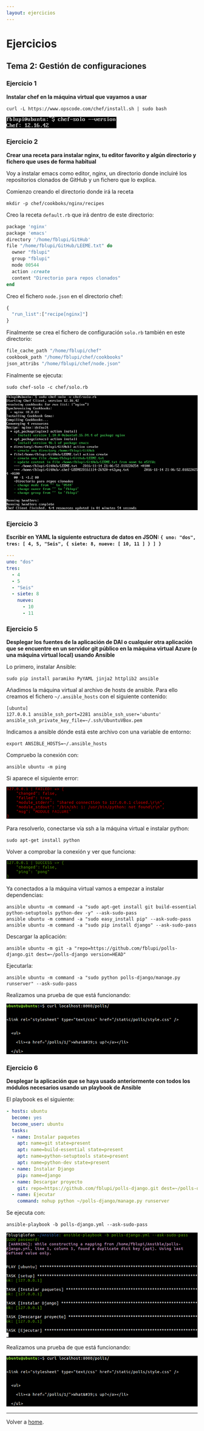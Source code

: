 ```yaml
---
layout: ejercicios
---
```


# Ejercicios

## Tema 2: Gestión de configuraciones

### Ejercicio 1

**Instalar chef en la máquina virtual que vayamos a usar**

```
curl -L https://www.opscode.com/chef/install.sh | sudo bash
```

![Chef Installation](images/chef-installation.png "chef-installation")

### Ejercicio 2

**Crear una receta para instalar nginx, tu editor favorito y algún directorio y fichero que uses de forma habitual**

Voy a instalar emacs como editor, nginx, un directorio donde incluiré los repositorios clonados de GitHub y un fichero que lo explica.

Comienzo creando el directorio donde irá la receta

```
mkdir -p chef/cookboks/nginx/recipes
```

Creo la receta `default.rb` que irá dentro de este directorio:

```rb
package 'nginx'
package 'emacs'
directory '/home/fblupi/GitHub'
file "/home/fblupi/GitHub/LEEME.txt" do
  owner "fblupi"
  group "fblupi"
  mode 00544
  action :create
  content "Directorio para repos clonados"
end
```

Creo el fichero `node.json` en el directorio chef:

```js
{
  "run_list":["recipe[nginx]"]
}
```

Finalmente se crea el fichero de configuración `solo.rb` también en este directorio:

```rb
file_cache_path "/home/fblupi/chef"
cookbook_path "/home/fblupi/chef/cookbooks"
json_attribs "/home/fblupi/chef/node.json"
```

Finalmente se ejecuta:

```
sudo chef-solo -c chef/solo.rb
```

![Chef Recipe](images/chef-recipe.png "chef-recipe")

### Ejercicio 3

**Escribir en YAML la siguiente estructura de datos en JSON: `{ uno: "dos", tres: [ 4, 5, "Seis", { siete: 8, nueve: [ 10, 11 ] } ] }`**

```yaml
---
uno: "dos"
tres:
  - 4
  - 5
  - "Seis"
  - siete: 8
    nueve:
      - 10
      - 11
```

### Ejercicio 5

**Desplegar los fuentes de la aplicación de DAI o cualquier otra aplicación que se encuentre en un servidor git público en la máquina virtual Azure (o una máquina virtual local) usando Ansible**

Lo primero, instalar Ansible:

```
sudo pip install paramiko PyYAML jinja2 httplib2 ansible
```

Añadimos la máquina virtual al archivo de hosts de ansible. Para ello creamos el fichero `~/.ansible_hosts` con el siguiente contenido:

```
[ubuntu]
127.0.0.1 ansible_ssh_port=2281 ansible_ssh_user='ubuntu' ansible_ssh_private_key_file=~/.ssh/UbuntuVBox.pem
```

Indicamos a ansible dónde está este archivo con una variable de entorno:

```
export ANSIBLE_HOSTS=~/.ansible_hosts
```

Compruebo la conexión con:

```
ansible ubuntu -m ping
```

Si aparece el siguiente error:

![Ansible needs Python](images/ansible-needs-python.png "ansible-needs-python")

Para resolverlo, conectarse vía ssh a la máquina virtual e instalar python:

```
sudo apt-get install python
```

Volver a comprobar la conexión y ver que funciona:

![Ansible connection](images/ansible-connection.png "ansible-connection")

Ya conectados a la máquina virtual vamos a empezar a instalar dependencias:

```
ansible ubuntu -m command -a "sudo apt-get install git build-essential python-setuptools python-dev -y" --ask-sudo-pass
ansible ubuntu -m command -a "sudo easy_install pip" --ask-sudo-pass
ansible ubuntu -m command -a "sudo pip install django" --ask-sudo-pass
```

Descargar la aplicación:

```
ansible ubuntu -m git -a "repo=https://github.com/fblupi/polls-django.git dest=~/polls-django version=HEAD"
```

Ejecutarla:

```
ansible ubuntu -m command -a "sudo python polls-django/manage.py runserver" --ask-sudo-pass
```

Realizamos una prueba de que está funcionando:

![Ansible playbook running](images/ansible-playbook-running.png "ansible-playbook-running")

### Ejercicio 6

**Desplegar la aplicación que se haya usado anteriormente con todos los módulos necesarios usando un playbook de Ansible**

El playbook es el siguiente:

```yml
- hosts: ubuntu
  become: yes
  become_user: ubuntu
  tasks:
  - name: Instalar paquetes
    apt: name=git state=present
    apt: name=build-essential state=present
    apt: name=python-setuptools state=present
    apt: name=python-dev state=present
  - name: Instalar Django
    pip: name=django
  - name: Descargar proyecto
    git: repo=https://github.com/fblupi/polls-django.git dest=~/polls-django clone=yes force=yes
  - name: Ejecutar
    command: nohup python ~/polls-django/manage.py runserver
```

Se ejecuta con:

```
ansible-playbook -b polls-django.yml --ask-sudo-pass
```

![Ansible playbook](images/ansible-playbook.png "ansible-playbook")

Realizamos una prueba de que está funcionando:

![Ansible playbook running](images/ansible-playbook-running.png "ansible-playbook-running")

---

Volver a [home](index).
